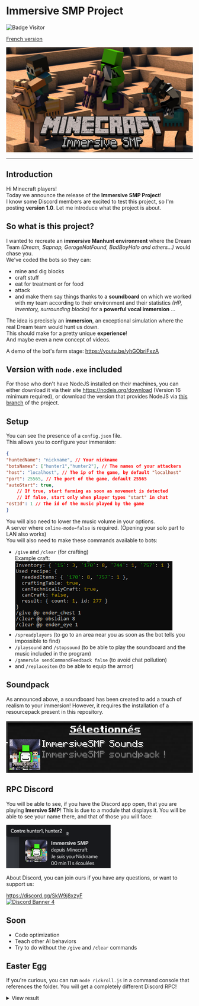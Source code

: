 # **Immersive SMP Project**

![Badge Visitor](https://visitor-badge.glitch.me/badge?page_id=jwenjian.visitor-badge&left_color=red&right_color=green&left_text=Visits%20Numbers)

[French version](./README-fr.md)


![The project banner](./banner.png "Project banner")
___

## Introduction

Hi Minecraft players!<br>
Today we announce the release of the **Immersive SMP Project**!<br>
I know some Discord members are excited to test this project, so I'm posting **version 1.0**.
Let me introduce what the project is about.

## So what is this project?

I wanted to recreate an **immersive Manhunt environment** where the Dream Team *(Dream, Sapnap, GerogeNotFound, BadBoyHalo and others...)* would chase you.<br>
We've coded the bots so they can:
- mine and dig blocks
- craft stuff
- eat for treatment or for food
- attack
- and make them say things thanks to a **soundboard** on which we worked with my team according to their environment and their statistics *(HP, inventory, surrounding blocks)* for a __**powerful vocal immersion**__ ...<br>

The idea is precisely an **immersion**, an exceptional simulation where the real Dream team would hunt us down.<br>
This should make for a pretty unique **experience**!<br>
And maybe even a new concept of videos.<br>

A demo of the bot's farm stage: https://youtu.be/yhGObriFxzA

## Version with `node.exe` included

For those who don't have NodeJS installed on their machines, you can either download it via their site https://nodejs.org/download (Version 16 minimum required), or download the version that provides NodeJS via [this branch]( https://github.com/fox3000foxy/ImmersiveManhunt/tree/with-node) of the project.

## Setup

You can see the presence of a `config.json` file.<br>
This allows you to configure your immersion:
```json
{
"huntedName": "nickname", // Your nickname
"botsNames": ["hunter1","hunter2"], // The names of your attackers
"host": "localhost", // The ip of the game, by default "localhost"
"port": 25565, // The port of the game, default 25565
"autoStart": true,
    // If true, start farming as soon as movement is detected
    // If false, start only when player types "start" in chat
"ostId": 1 // The id of the music played by the game
}
```

You will also need to lower the music volume in your options.<br>
A server where `online-mode=false` is required. (Opening your solo part to LAN also works)<br>
You will also need to make these commands available to bots:
- `/give` and `/clear` (for crafting)<br>
Example craft: <br>![Example craft](./assets/craft.png "Example craft")
- `/spreadplayers` (to go to an area near you as soon as the bot tells you impossible to find)
- `/playsound` and `/stopsound` (to be able to play the soundboard and the music included in the program)
- `/gamerule sendCommandFeedback false` (to avoid chat pollution)
- and `/replaceitem` (to be able to equip the armor)

## Soundpack
As announced above, a soundboard has been created to add a touch of realism to your immersion! However, it requires the installation of a resourcepack present in this repository.<br><br>
![Pack is selected](./assets/packSelected.png "Pack is selected")

## RPC Discord

You will be able to see, if you have the Discord app open, that you are playing **Imersive SMP**! This is due to a module that displays it. You will be able to see your name there, and that of those you will face: <br>

![RPC example](./assets/rpcPlus.png "The pack is selected")

About Discord, you can join ours if you have any questions, or want to support us:<br>

https://discord.gg/SkW9j8xzyF<br>
<a href="https://discord.gg/SkW9j8xzyF">![Discord Banner 4](https://discordapp.com/api/guilds/901576410374758420/widget.png?style=banner1)</a>

## Soon

- Code optimization
- Teach other AI behaviors
- Try to do without the `/give` and `/clear` commands

## Easter Egg

If you're curious, you can run `node rickroll.js` in a command console that references the folder.
You will get a completely different Discord RPC!
<details>
  <summary>View result</summary>

  ![Never gonna give you up!](./assets/rickroll.png "Never gonna give you up!")
</details>
